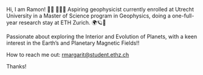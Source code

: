 Hi, I am Ramon! 👋🏻
👨🏻‍🎓 Aspiring geophysicist currently enrolled at Utrecht University in a Master of Science program in Geophysics, doing a one-full-year research stay at ETH Zurich. 🌍🪐🌋

Passionate about exploring the Interior and Evolution of Planets, with a keen interest in the Earth’s and Planetary Magnetic Fields!!

How to reach me out:
rmargarit@student.ethz.ch

Thanks!


